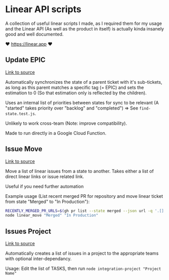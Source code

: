 # Linear API scripts

A collection of useful linear scripts I made, as I required them for my usage and the Linear API (As well as the product in itself) is actually kinda insanely good and well documented.

❤️ https://linear.app ❤️

## Update EPIC

[Link to source](./update-epic.js)

Automatically synchronizes the state of a parent ticket with it's sub-tickets, as long as this parent matches a specific tag (= EPIC) and sets the estimation to 0 (So that estimation only is reflected by the children).

Uses an internal list of priorities between states for sync to be relevant (A "started" takes priority over "backlog" and "completed") => See `find-state.test.js`.

Unlikely to work cross-team (Note: improve compatibility).

Made to run directly in a Google Cloud Function.

## Issue Move

[Link to source](./issue-move.js)

Move a list of linear issues from a state to another. Takes either a list of direct linear links or issue related link.

Useful if you need further automation

Example usage (List recent merged PR for repository and move linear ticket from state "Merged" to "In Production"):
```bash
RECENTLY_MERGED_PR_URLS=$(gh pr list --state merged --json url -q '.[].url')
node linear_move "Merged" "In Production"
```

## Issues Project

[Link to source](./issues-project.js)

Automatically creates a list of issues in a project to the appropriate teams with optional inter-dependancy.

Usage: Edit the list of TASKS, then run `node integration-project "Project Name"`